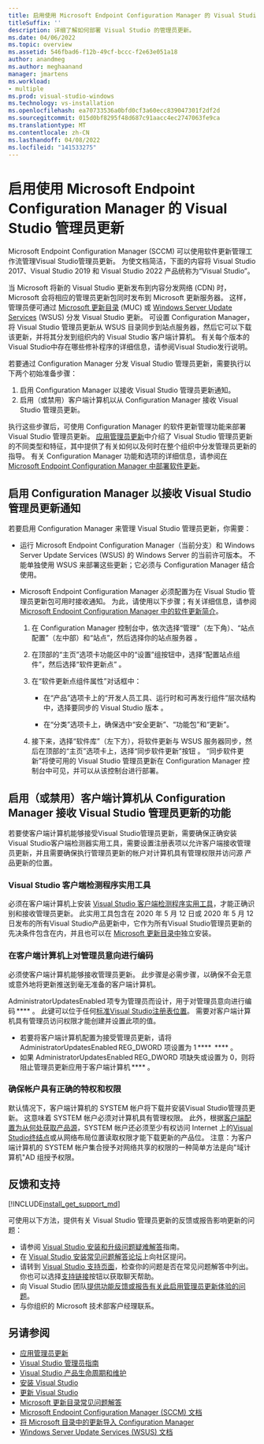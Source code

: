 ```yaml
---
title: 启用使用 Microsoft Endpoint Configuration Manager 的 Visual Studio 管理员更新
titleSuffix: ''
description: 详细了解如何部署 Visual Studio 的管理员更新。
ms.date: 04/06/2022
ms.topic: overview
ms.assetid: 546fbad6-f12b-49cf-bccc-f2e63e051a18
author: anandmeg
ms.author: meghaanand
manager: jmartens
ms.workload:
- multiple
ms.prod: visual-studio-windows
ms.technology: vs-installation
ms.openlocfilehash: ea70733536a0bfd0cf3a60ecc839047301f2df2d
ms.sourcegitcommit: 015d0bf8295f48d687c91aacc4ec2747063fe9ca
ms.translationtype: MT
ms.contentlocale: zh-CN
ms.lasthandoff: 04/08/2022
ms.locfileid: "141533275"
---
```

# <a name="enabling-administrator-updates-to-visual-studio-with-microsoft-endpoint-configuration-manager"></a>启用使用 Microsoft Endpoint Configuration Manager 的 Visual Studio 管理员更新

Microsoft Endpoint Configuration Manager (SCCM) 可以使用软件更新管理工作流管理Visual Studio管理员更新。 为使文档简洁，下面的内容将 Visual Studio 2017、Visual Studio 2019 和 Visual Studio 2022 产品统称为“Visual Studio”。

当 Microsoft 将新的 Visual Studio 更新发布到内容分发网络 (CDN) 时，Microsoft 会将相应的管理员更新包同时发布到 Microsoft 更新服务器。 这样，管理员便可通过 [Microsoft 更新目录](https://www.catalog.update.microsoft.com/Home.aspx) (MUC) 或 [Windows Server Update Services](/windows-server/administration/windows-server-update-services/get-started/windows-server-update-services-wsus) (WSUS) 分发 Visual Studio 更新。 可设置 Configuration Manager，将 Visual Studio 管理员更新从 WSUS 目录同步到站点服务器，然后它可以下载该更新，并将其分发到组织内的 Visual Studio 客户端计算机。 有关每个版本的Visual Studio中存在哪些修补程序的详细信息，请参阅Visual Studio发行说明。

若要通过 Configuration Manager 分发 Visual Studio 管理员更新，需要执行以下两个初始准备步骤：
1. 启用 Configuration Manager 以接收 Visual Studio 管理员更新通知。 
2. 启用（或禁用）客户端计算机以从 Configuration Manager 接收 Visual Studio 管理员更新。

执行这些步骤后，可使用 Configuration Manager 的软件更新管理功能来部署 Visual Studio 管理员更新。 [应用管理员更新](../install/applying-administrator-updates.md)中介绍了 Visual Studio 管理员更新的不同类型和特征，其中提供了有关如何以及何时在整个组织中分发管理员更新的指导。 有关 Configuration Manager 功能和选项的详细信息，请参阅[在 Microsoft Endpoint Configuration Manager 中部署软件更新](/mem/configmgr/sum/deploy-use/deploy-software-updates)。

## <a name="enable-configuration-manager-to-receive-visual-studio-administrator-update-notifications"></a>启用 Configuration Manager 以接收 Visual Studio 管理员更新通知

若要启用 Configuration Manager 来管理 Visual Studio 管理员更新，你需要：

* 运行 Microsoft Endpoint Configuration Manager（当前分支）和 Windows Server Update Services (WSUS) 的 Windows Server 的当前许可版本。 不能单独使用 WSUS 来部署这些更新；它必须与 Configuration Manager 结合使用。

* Microsoft Endpoint Configuration Manager 必须配置为在 Visual Studio 管理员更新包可用时接收通知。  为此，请使用以下步骤；有关详细信息，请参阅 [ Microsoft Endpoint Configuration Manager 中的软件更新简介](/mem/configmgr/sum/understand/software-updates-introduction)。

  1. 在 Configuration Manager 控制台中，依次选择“管理”（左下角）、“站点配置”（左中部）和“站点”，然后选择你的站点服务器  。

  2. 在顶部的“主页”选项卡功能区中的“设置”组按钮中，选择“配置站点组件”，然后选择“软件更新点”   。

  3. 在“软件更新点组件属性”对话框中：

        * 在“产品”选项卡上的“开发人员工具、运行时和可再发行组件”层次结构中，选择要同步的 Visual Studio 版本 。

        * 在“分类”选项卡上，确保选中“安全更新”、“功能包”和“更新”。

  4. 接下来，选择“软件库”（左下方），将软件更新与 WSUS 服务器同步，然后在顶部的“主页”选项卡上，选择“同步软件更新”按钮  。 “同步软件更新”将使可用的 Visual Studio 管理员更新在 Configuration Manager 控制台中可见，并可以从该控制台进行部署。

## <a name="enable-or-disable-client-machines-ability-to-receive-visual-studio-administrator-updates-from-configuration-manager"></a>启用（或禁用）客户端计算机从 Configuration Manager 接收 Visual Studio 管理员更新的功能

若要使客户端计算机能够接受Visual Studio管理员更新，需要确保正确安装Visual Studio客户端检测器实用工具，需要设置注册表项以允许客户端接收管理员更新，并且需要确保执行管理员更新的帐户对计算机具有管理权限并访问源 产品更新的位置。 

### <a name="visual-studio-client-detector-utility"></a>Visual Studio 客户端检测程序实用工具

必须在客户端计算机上安装 [Visual Studio 客户端检测程序实用工具](https://support.microsoft.com/help/5001148)，才能正确识别和接收管理员更新。 此实用工具包含在 2020 年 5 月 12 日或 2020 年 5 月 12 日发布的所有Visual Studio产品更新中，它作为所有Visual Studio管理员更新的先决条件包含在内，并且也可以在 [Microsoft 更新目录中](https://catalog.update.microsoft.com)独立安装。

### <a name="encoding-administrator-intent-on-the-client-machines"></a>在客户端计算机上对管理员意向进行编码

必须使客户端计算机能够接收管理员更新。 此步骤是必需步骤，以确保不会无意或意外地将更新推送到毫无准备的客户端计算机。

AdministratorUpdatesEnabled 项专为管理员而设计，用于对管理员意向进行编码 **** 。 此键可以位于任何[标准Visual Studio注册表位置](set-defaults-for-enterprise-deployments.md)。 需要对客户端计算机具有管理员访问权限才能创建并设置此项的值。

* 若要将客户端计算机配置为接受管理员更新，请将 AdministratorUpdatesEnabled REG_DWORD 项设置为 1 ****  **** 。
* 如果 AdministratorUpdatesEnabled REG_DWORD 项缺失或设置为 0，则将阻止管理员更新应用于客户端计算机 **** 。

### <a name="ensuring-the-account-has-the-right-privileges-and-permissions"></a>确保帐户具有正确的特权和权限
默认情况下，客户端计算机的 SYSTEM 帐户将下载并安装Visual Studio管理员更新。 这意味着 SYSTEM 帐户必须对计算机具有管理权限。 此外，根据[客户端配置为从何处获取产品源](/visualstudio/install/update-visual-studio#configure-source-location-of-updates-1)，SYSTEM 帐户还必须至少有权访问 Internet 上的[Visual Studio终结点](/visualstudio/install/install-and-use-visual-studio-behind-a-firewall-or-proxy-server)或从网络布局位置读取权限才能下载更新的产品位。 注意：为客户端计算机的 SYSTEM 帐户集合授予对网络共享的权限的一种简单方法是向"域计算机"AD 组授予权限。

## <a name="feedback-and-support"></a>反馈和支持

[!INCLUDE[install_get_support_md](includes/install_get_support_md.md)]

可使用以下方法，提供有关 Visual Studio 管理员更新的反馈或报告影响更新的问题：

* 请参阅 [Visual Studio 安装和升级问题疑难解答](../install/troubleshooting-installation-issues.md)指南。
* 在 [Visual Studio 安装常见问题解答论坛](/answers/topics/vs-setup.html)上向社区提问。
* 请转到 [Visual Studio 支持页面](https://visualstudio.microsoft.com/vs/support/)，检查你的问题是否在常见问题解答中列出。  你也可以选择[支持链接](https://visualstudio.microsoft.com/vs/support/#talktous)按钮以获取聊天帮助。
* 向 Visual Studio 团队[提供功能反馈或报告有关此启用管理员更新体验的问题](https://aka.ms/vs/wsus/feedback)。
* 与你组织的 Microsoft 技术部客户经理联系。

## <a name="see-also"></a>另请参阅

* [应用管理员更新](../install/applying-administrator-updates.md)
* [Visual Studio 管理员指南](../install/visual-studio-administrator-guide.md)
* [Visual Studio 产品生命周期和维护](/visualstudio/productinfo/vs-servicing-vs)
* [安装 Visual Studio](../install/install-visual-studio.md)
* [更新 Visual Studio](../install/update-visual-studio.md)
* [Microsoft 更新目录常见问题解答](https://www.catalog.update.microsoft.com/faq.aspx)
* [Microsoft Endpoint Configuration Manager (SCCM) 文档](/mem/configmgr)
* [将 Microsoft 目录中的更新导入 Configuration Manager](/mem/configmgr/sum/get-started/synchronize-software-updates#import-updates-from-the-microsoft-update-catalog)
* [Windows Server Update Services (WSUS) 文档](/windows-server/administration/windows-server-update-services/get-started/windows-server-update-services-wsus)
